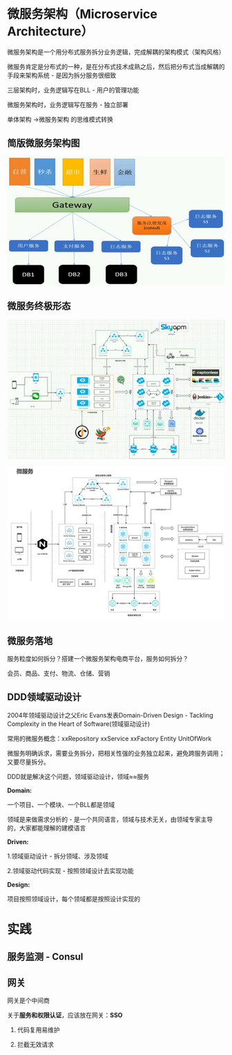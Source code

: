 # 微服务架构（Microservice Architecture）

微服务架构是一个用分布式服务拆分业务逻辑，完成解耦的架构模式（架构风格）

微服务肯定是分布式的一种，是在分布式技术成熟之后，然后把分布式当成解耦的手段来架构系统 - 是因为拆分服务很细致

 

三层架构时，业务逻辑写在BLL - 用户的管理功能

微服务架构时，业务逻辑写在服务 - 独立部署

 

单体架构 ->微服务架构 的思维模式转换

## 简版微服务架构图

<img src="00.Base.assets/image-20220605203716794.png" alt="image-20220605203716794" style="zoom:80%;" />



## 微服务终极形态

 

![img](00.Base.assets/clip_image004.jpg)

 

![图示, 示意图  描述已自动生成](00.Base.assets/clip_image006.jpg)

## 微服务落地

服务粒度如何拆分？搭建一个微服务架构电商平台，服务如何拆分？

会员、商品、支付、物流、仓储、营销



## DDD领域驱动设计

2004年领域驱动设计之父Eric Evans发表Domain-Driven Design - Tackling Complexity in the Heart of Software(领域驱动设计)

常用的微服务概念：xxRepository xxService xxFactory Entity UnitOfWork 

 

微服务明确诉求，需要业务拆分，把相关性强的业务独立起来，避免跨服务调用；又要尽量拆分。

DDD就是解决这个问题，领域驱动设计，领域≈≈服务

 

**Domain:**

一个项目、一个模块、一个BLL都是领域

领域是来做需求分析的 - 是一个共同语言，领域与技术无关，由领域专家主导的，大家都能理解的建模语言

**Driven:**

1.领域驱动设计 - 拆分领域、涉及领域

2.领域驱动代码实现 - 按照领域设计去实现功能

**Design:**

项目按照领域设计，每个领域都是按照设计实现的

 

# 实践

## 服务监测 - Consul

## 网关

网关是个中间商

关于**服务和权限认证**，应该放在网关：**SSO**

1. 代码复用易维护 

2. 拦截无效请求

 

 

  
